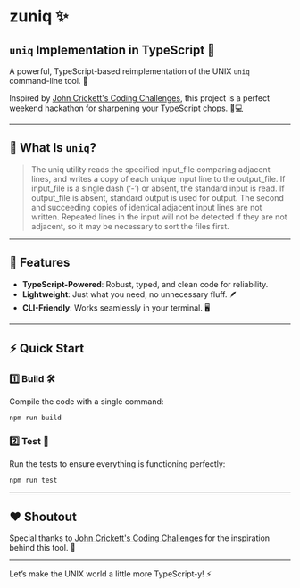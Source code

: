 # zuniq ✨

## `uniq` Implementation in TypeScript 👾

A powerful, TypeScript-based reimplementation of the UNIX `uniq` command-line tool. 🚀

Inspired by [John Crickett's Coding Challenges](https://codingchallenges.fyi/challenges/challenge-uniq/), this project is a perfect weekend hackathon for sharpening your TypeScript chops. 🧠💻

---

## 📜 What Is `uniq`?

> The uniq utility reads the specified input_file comparing adjacent lines, and
> writes a copy of each unique input line to the output_file. If input_file is a
> single dash (‘-’) or absent, the standard input is read. If output_file is
> absent, standard output is used for output. The second and succeeding copies
> of identical adjacent input lines are not written. Repeated lines in the input
> will not be detected if they are not adjacent, so it may be necessary to sort
> the files first.

---

## 🚀 Features

- **TypeScript-Powered**: Robust, typed, and clean code for reliability.
- **Lightweight**: Just what you need, no unnecessary fluff. 🪶
- **CLI-Friendly**: Works seamlessly in your terminal. 🖥️

---

## ⚡️ Quick Start

### 1️⃣ Build 🛠️

Compile the code with a single command:

```bash
npm run build
```

### 2️⃣ Test 🧪

Run the tests to ensure everything is functioning perfectly:

```bash
npm run test
```

---

## ❤️ Shoutout

Special thanks to [John Crickett's Coding Challenges](https://codingchallenges.fyi/) for the inspiration behind this tool. 👏

---

Let’s make the UNIX world a little more TypeScript-y! ⚡
